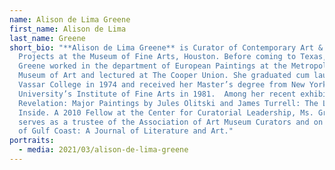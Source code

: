 ```yaml
---
name: Alison de Lima Greene
first_name: Alison de Lima
last_name: Greene
short_bio: "**Alison de Lima Greene** is Curator of Contemporary Art & Special
  Projects at the Museum of Fine Arts, Houston. Before coming to Texas, Ms.
  Greene worked in the department of European Paintings at the Metropolitan
  Museum of Art and lectured at The Cooper Union. She graduated cum laude from
  Vassar College in 1974 and received her Master’s degree from New York
  University’s Institute of Fine Arts in 1981.  Among her recent exhibitions are
  Revelation: Major Paintings by Jules Olitski and James Turrell: The Light
  Inside. A 2010 Fellow at the Center for Curatorial Leadership, Ms. Greene also
  serves as a trustee of the Association of Art Museum Curators and on the board
  of Gulf Coast: A Journal of Literature and Art."
portraits:
  - media: 2021/03/alison-de-lima-greene
---
```

